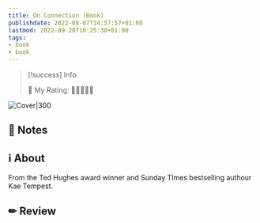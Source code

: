 ```yaml
---
title: On Connection (Book)
publishdate: 2022-08-07T14:57:57+01:00
lastmod: 2022-09-20T10:25:38+01:00
tags: 
- book
- book
---
```






> [!success] Info 
 > 
 > 🤔 My Rating: 💚💚💚🖤🖤 <br> 

![Cover|300](https://images-na.ssl-images-amazon.com/images/I/71PakXabS4L.jpg)



## 📝 Notes







## ℹ️ About



From the Ted Hughes award winner and Sunday TImes bestselling authour Kae Tempest.



## ✏ Review







